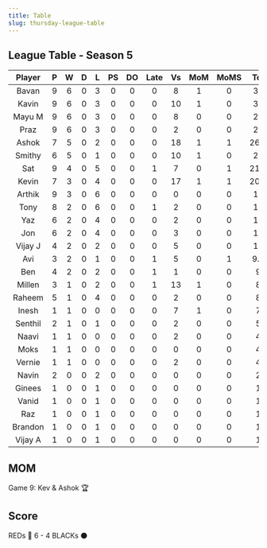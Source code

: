 ```yaml
---
title: Table
slug: thursday-league-table
---
```


## League Table - Season 5

**Player**|**P**|**W**|**D**|**L**|**PS**|**DO**|**Late**|**Vs**|**MoM**|**MoMS**|**Tot**|**Ave**
:-----:|:-----:|:-----:|:-----:|:-----:|:-----:|:-----:|:-----:|:-----:|:-----:|:-----:|:-----:|:-----:
Bavan|9|6|0|3|0|0|0|8|1|0|30|3.33
Kavin|9|6|0|3|0|0|0|10|1|0|30|3.33
Mayu M|9|6|0|3|0|0|0|8|0|0|27|3
Praz|9|6|0|3|0|0|0|2|0|0|27|3
Ashok|7|5|0|2|0|0|0|18|1|1|26.5|3.78
Smithy|6|5|0|1|0|0|0|10|1|0|24|4
Sat|9|4|0|5|0|0|1|7|0|1|21.5|2.38
Kevin|7|3|0|4|0|0|0|17|1|1|20.5|2.92
Arthik|9|3|0|6|0|0|0|0|0|0|18|2
Tony|8|2|0|6|0|0|1|2|0|0|13|1.62
Yaz|6|2|0|4|0|0|0|2|0|0|12|2
Jon|6|2|0|4|0|0|0|3|0|0|12|2
Vijay J|4|2|0|2|0|0|0|5|0|0|10|2.5
Avi|3|2|0|1|0|0|1|5|0|1|9.5|3.16
Ben|4|2|0|2|0|0|1|1|0|0|9|2.25
Millen|3|1|0|2|0|0|1|13|1|0|8|2.66
Raheem|5|1|0|4|0|0|0|2|0|0|8|1.6
Inesh|1|1|0|0|0|0|0|7|1|0|7|7
Senthil|2|1|0|1|0|0|0|2|0|0|5|2.5
Naavi|1|1|0|0|0|0|0|2|0|0|4|4
Moks|1|1|0|0|0|0|0|0|0|0|4|4
Vernie|1|1|0|0|0|0|0|2|0|0|4|4
Navin|2|0|0|2|0|0|0|0|0|0|2|1
Ginees|1|0|0|1|0|0|0|0|0|0|1|1
Vanid|1|0|0|1|0|0|0|0|0|0|1|1
Raz|1|0|0|1|0|0|0|0|0|0|1|1
Brandon|1|0|0|1|0|0|0|0|0|0|1|1
Vijay A|1|0|0|1|0|0|0|0|0|0|1|1

## MOM 

Game 9: Kev & Ashok 🏆


## Score

REDs 🔴 6 - 4 BLACKs ⚫️


